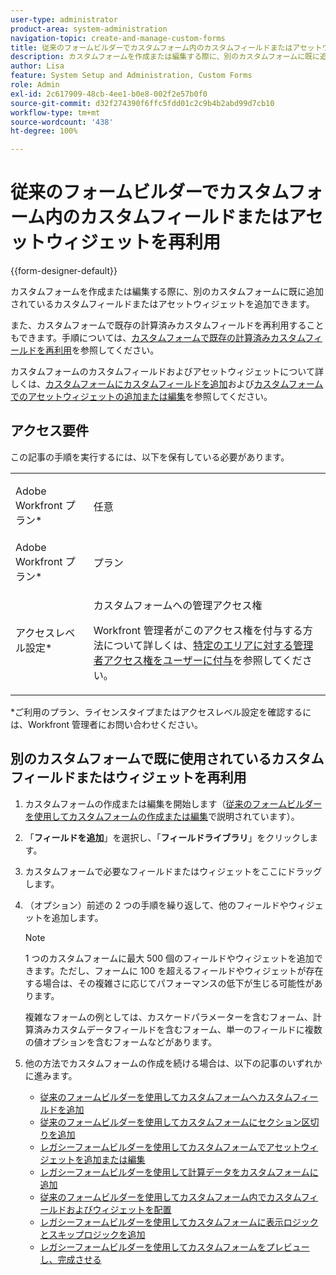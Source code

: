 ```yaml
---
user-type: administrator
product-area: system-administration
navigation-topic: create-and-manage-custom-forms
title: 従来のフォームビルダーでカスタムフォーム内のカスタムフィールドまたはアセットウィジェットを再利用
description: カスタムフォームを作成または編集する際に、別のカスタムフォームに既に追加されているカスタムフィールドまたはウィジェットを追加できます。
author: Lisa
feature: System Setup and Administration, Custom Forms
role: Admin
exl-id: 2c617909-48cb-4ee1-b0e8-002f2e57b0f0
source-git-commit: d32f274390f6ffc5fdd01c2c9b4b2abd99d7cb10
workflow-type: tm+mt
source-wordcount: '438'
ht-degree: 100%

---
```


# 従来のフォームビルダーでカスタムフォーム内のカスタムフィールドまたはアセットウィジェットを再利用

{{form-designer-default}}

カスタムフォームを作成または編集する際に、別のカスタムフォームに既に追加されているカスタムフィールドまたはアセットウィジェットを追加できます。

また、カスタムフォームで既存の計算済みカスタムフィールドを再利用することもできます。手順については、[カスタムフォームで既存の計算済みカスタムフィールドを再利用](../../../administration-and-setup/customize-workfront/create-manage-custom-forms/use-existing-calc-field-new-custom-form.md)を参照してください。

カスタムフォームのカスタムフィールドおよびアセットウィジェットについて詳しくは、[カスタムフォームにカスタムフィールドを追加](../../../administration-and-setup/customize-workfront/create-manage-custom-forms/add-a-custom-field-to-a-custom-form.md)および[カスタムフォームでのアセットウィジェットの追加または編集](../../../administration-and-setup/customize-workfront/create-manage-custom-forms/add-widget-or-edit-its-properties-in-a-custom-form.md)を参照してください。

## アクセス要件

この記事の手順を実行するには、以下を保有している必要があります。

<table style="table-layout:auto"> 
 <col> 
 <col> 
 <tbody> 
  <tr data-mc-conditions=""> 
   <td role="rowheader"> <p>Adobe Workfront プラン*</p> </td> 
   <td>任意</td> 
  </tr> 
  <tr> 
   <td role="rowheader">Adobe Workfront プラン*</td> 
   <td>プラン</td> 
  </tr> 
  <tr data-mc-conditions=""> 
   <td role="rowheader">アクセスレベル設定*</td> 
   <td> <p>カスタムフォームへの管理アクセス権</p> <p>Workfront 管理者がこのアクセス権を付与する方法について詳しくは、<a href="../../../administration-and-setup/add-users/configure-and-grant-access/grant-users-admin-access-certain-areas.md" class="MCXref xref">特定のエリアに対する管理者アクセス権をユーザーに付与</a>を参照してください。</p> </td> 
  </tr>  
 </tbody> 
</table>

&#42;ご利用のプラン、ライセンスタイプまたはアクセスレベル設定を確認するには、Workfront 管理者にお問い合わせください。

## 別のカスタムフォームで既に使用されているカスタムフィールドまたはウィジェットを再利用

1. カスタムフォームの作成または編集を開始します（[従来のフォームビルダーを使用してカスタムフォームの作成または編集](../../../administration-and-setup/customize-workfront/create-manage-custom-forms/create-or-edit-a-custom-form.md)で説明されています）。
1. 「**フィールドを追加**」を選択し、「**フィールドライブラリ**」をクリックします。

1. カスタムフォームで必要なフィールドまたはウィジェットをここにドラッグします。
1. （オプション）前述の 2 つの手順を繰り返して、他のフィールドやウィジェットを追加します。

   >[!NOTE]
   >
   >1 つのカスタムフォームに最大 500 個のフィールドやウィジェットを追加できます。ただし、フォームに 100 を超えるフィールドやウィジェットが存在する場合は、その複雑さに応じてパフォーマンスの低下が生じる可能性があります。
   >
   >
   >複雑なフォームの例としては、カスケードパラメーターを含むフォーム、計算済みカスタムデータフィールドを含むフォーム、単一のフィールドに複数の値オプションを含むフォームなどがあります。

1. 他の方法でカスタムフォームの作成を続ける場合は、以下の記事のいずれかに進みます。

   * [従来のフォームビルダーを使用してカスタムフォームへカスタムフィールドを追加](../../../administration-and-setup/customize-workfront/create-manage-custom-forms/add-a-custom-field-to-a-custom-form.md#add2)
   * [従来のフォームビルダーを使用してカスタムフォームにセクション区切りを追加](../../../administration-and-setup/customize-workfront/create-manage-custom-forms/add-a-section-break-to-a-custom-form.md)
   * [レガシーフォームビルダーを使用してカスタムフォームでアセットウィジェットを追加または編集](../../../administration-and-setup/customize-workfront/create-manage-custom-forms/add-widget-or-edit-its-properties-in-a-custom-form.md)
   * [レガシーフォームビルダーを使用して計算データをカスタムフォームに追加](../../../administration-and-setup/customize-workfront/create-manage-custom-forms/add-calculated-data-to-custom-form.md)
   * [従来のフォームビルダーを使用してカスタムフォーム内でカスタムフィールドおよびウィジェットを配置](../../../administration-and-setup/customize-workfront/create-manage-custom-forms/position-fields-in-a-custom-form.md)
   * [レガシーフォームビルダーを使用してカスタムフォームに表示ロジックとスキップロジックを追加](../../../administration-and-setup/customize-workfront/create-manage-custom-forms/display-or-skip-logic-custom-form.md)
   * [レガシーフォームビルダーを使用してカスタムフォームをプレビューし、完成させる](../../../administration-and-setup/customize-workfront/create-manage-custom-forms/preview-and-complete-a-custom-form.md)
